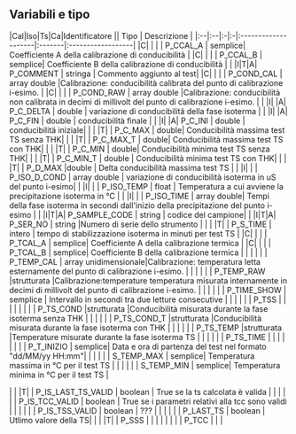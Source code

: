 ## Variabili e tipo

|Cal|Iso|Ts|Ca|Identificatore || Tipo | Descrizione |
|:--|:--|:-|:-|:--------------------|:-------|:------------------|
|C| | | | P_CCAL_A | semplice| Coefficiente A della calibrazione di conducibilità |
|C| | | | P_CCAL_B | semplice| Coefficiente B della calibrazione di conducibilità |
| |I|T|A| P_COMMENT | stringa | Commento aggiunto al test|
|C| | | | P_COND_CAL | array double |Calibrazione: conducibilità calibrata del punto  di calibrazione i-esimo. |
|C| | | | P_COND_RAW | array double |Calibrazione: conducibilità non calibrata in decimi di millivolt del punto  di calibrazione i-esimo. |
| |I| |A| P_C_DELTA | double | variazione di conducibilitâ della fase isoterma |
| |I| |A| P_C_FIN | double | conducibilità finale |
| |I| |A| P_C_INI | double | conducibilitä iniziale|
| | |T| | P_C_MAX | double| Conducibilità massima test TS senza THK|
| | |T| | P_C_MAX_T | double| Conducibilità massima test TS con THK|
| | |T| | P_C_MIN | double| Conducibilità minima test TS senza THK|
| | |T| | P_C_MIN_T | double | Conducibilità minima test TS con THK|
| | |T| | P_D_MAX |double | Delta conducibilità massima test TS |
| |I| | | P_ISO_D_COND | array double | variazione di conducibilità isoterma in uS del punto i-esimo|
| |I| | | P_ISO_TEMP | float | Temperatura a cui avviene la precipitazione isoterma in °C |
| |I| | | P_ISO_TIME | array double| Tempi della fase isoterma in secondi dall'inizio della precipitazione del punto i-esimo |
| |I|T|A| P_SAMPLE_CODE | string | codice del campione|
| |I|T|A| P_SER_NO | string |Numero di serie dello strumento |
| | |T| | P_S_TIME | intero | tempo di stabilizzazione isoterma in minuti per test TS |
|C| | | | P_TCAL_A | semplice| Coefficiente A della calibrazione termica |
|C| | | | P_TCAL_B | semplice| Coefficiente B della calibrazione termica |
| | | | | P_TEMP_CAL | array unidimensionale|Calibrazione: temperatura letta esternamente del punto di calibrazione i-esimo. |
| | | | | P_TEMP_RAW |strutturata |Calibrazione:temperature temperatura misurata internamente in decimi di millivolt del punto di calibrazione i-esimo. |
| | | | | P_TIME_SHOW | semplice | Intervallo in secondi tra due letture consecutive |
| | | | | P_TSS | | |
| | | | | P_TS_COND |strutturata |Conducibilità misurata durante la fase isoterma senza THK |
| | | | | P_TS_COND_T |strutturata |Conducibilità misurata durante la fase isoterma con THK |
| | | | | P_TS_TEMP |strutturata |Temperature misurate durante la fase isoterma TS |
| | | | | P_TS_TIME | | |
| | | | | P_T_INIZIO | semplice| Data e ora di partenza del test nel formato "dd/MM/yy HH:mm"|
| | | | | S_TEMP_MAX | semplice| Temperatura massima in °C per il test TS |
| | | | | S_TEMP_MIN | semplice| Temperatura minima in °C per il test TS |


| | |T| | P_IS_LAST_TS_VALID | boolean | True se la ts calcolata è valida |
| | | | | P_IS_TCC_VALID | boolean | True se i parametri relativi alla tcc sono validi |
| | | | | P_IS_TSS_VALID | boolean | ??? |
| | | | | P_LAST_TS | boolean | Utlimo valore  della TS|
| | |T| | P_SSS | | |
| | | | | P_TCC | | |
